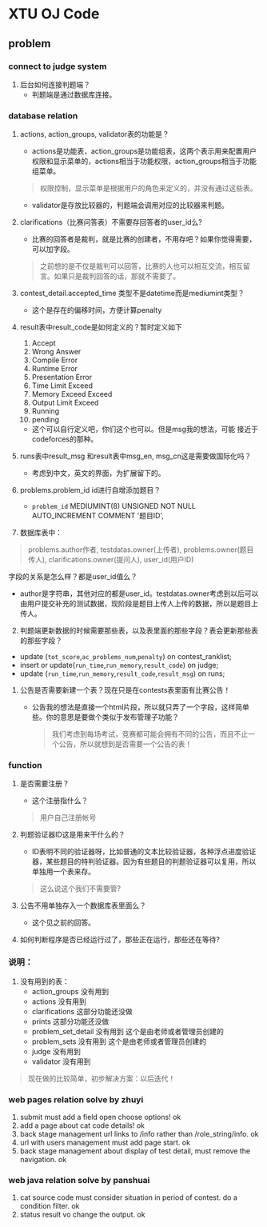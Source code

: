 # XTU OJ Code
## problem 
### connect to judge system
 1. 后台如何连接判题端？
    * 判题端是通过数据库连接。

### database relation
1.  actions, action_groups, validator表的功能是？
    * actions是功能表，action_groups是功能组表，这两个表示用来配置用户权限和显示菜单的，actions相当于功能权限，action_groups相当于功能组菜单。
     > 权限控制，显示菜单是根据用户的角色来定义的，并没有通过这些表。

    * validator是存放比较器的，判题端会调用对应的比较器来判题。
2.  clarifications（比赛问答表）不需要存回答者的user_id么?
    * 比赛的回答者是裁判，就是比赛的创建者，不用存吧？如果你觉得需要，可以加字段。
    > 之前想的是不仅是裁判可以回答，比赛的人也可以相互交流，相互留言。如果只是裁判回答的话，那就不需要了。
3.  contest_detail.accepted_time 类型不是datetime而是mediumint类型？
    * 这个是存在的偏移时间，方便计算penalty

4.  result表中result_code是如何定义的？暂时定义如下
    1. Accept
    2. Wrong Answer
    3. Compile Error
    4. Runtime Error
    5. Presentation Error
    6. Time Limit Exceed
    7. Memory Exceed Exceed
    8. Output Limit Exceed
    9. Running
    10. pending

    * 这个可以自行定义吧，你们这个也可以。但是msg我的想法，可能 接近于codeforces的那种。

5.  runs表中result_msg 和result表中msg_en, msg_cn这是需要做国际化吗？

    * 考虑到中文，英文的界面，为扩展留下的。

6.  problems.problem_id id进行自增添加题目？

    *  `problem_id` MEDIUMINT(8) UNSIGNED NOT NULL AUTO_INCREMENT COMMENT '题目ID',

7.  数据库表中：
> problems.author作者,
> testdatas.owner(上传者),
> problems.owner(题目传人),
> clarifications.owner(提问人),
> user_id(用户ID)

字段的关系是怎么样？都是user_id值么？
* author是字符串，其他对应的都是user_id。testdatas.owner考虑到以后可以由用户提交补充的测试数据，现阶段是题目上传人上传的数据，所以是题目上传人。

2. 判题端更新数据的时候需要那些表，以及表里面的那些字段？表会更新那些表的那些字段？
* update (`tot_score`,`ac_problems_num`,`penalty`) on contest_ranklist;
* insert or update(`run_time`,`run_memory`,`result_code`) on judge;
* update (`run_time`,`run_memory`,`result_code`,`result_msg`) on runs;


1. 公告是否需要新建一个表？现在只是在contests表里面有比赛公告！
   * 公告我的想法是直接一个html片段，所以就只弄了一个字段，这样简单些。你的意思是要做个类似于发布管理子功能？

     > 我们考虑到每场考试，竞赛都可能会拥有不同的公告，而且不止一个公告，所以就想到是否需要一个公告的表！


### function
1.  是否需要注册？
    * 这个注册指什么？
     > 用户自己注册帐号

2.  判题验证器ID这是用来干什么的？
    * ID表明不同的验证器呀，比如普通的文本比较验证器，各种浮点进度验证器，某些题目的特判验证器。因为有些题目的判题验证器可以复用，所以单独用一个表来存。
     > 这么说这个我们不需要管?

3.  公告不用单独存入一个数据库表里面么？
    * 这个见之前的回答。

4.  如何判断程序是否已经运行过了，那些正在运行，那些还在等待?

### 说明：
1.  没有用到的表：
    * action_groups 没有用到
    * actions 没有用到
    * clarifications 这部分功能还没做
    * prints 这部分功能还没做
    * problem_set_detail 没有用到 这个是由老师或者管理员创建的 
    * problem_sets 没有用到 这个是由老师或者管理员创建的 
    * judge 没有用到
    * validator 没有用到

> 现在做的比较简单，初步解决方案：以后迭代！

### web pages relation solve by zhuyi
1. submit must add a field open choose options! ok
2. add a page about cat code details! ok
3. back stage management url links to /info rather than /role_string/info. ok
4. url with users management must add page start. ok
5. back stage management about display of test detail, must remove the navigation. ok


### web java relation solve by panshuai
1. cat source code must consider situation in period of contest. do a condition filter. ok
2. status result vo change the output. ok


